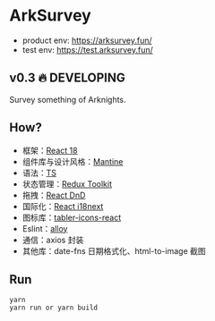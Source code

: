 # ArkSurvey

- product env: https://arksurvey.fun/
- test env: https://test.arksurvey.fun/

## v0.3 🔥 DEVELOPING

Survey something of Arknights.

## How?

- 框架：[React 18](https://zh-hans.reactjs.org/docs/getting-started.html)
- 组件库与设计风格：[Mantine](https://mantine.dev/core/app-shell/)
- 语法：[TS](https://www.typescriptlang.org/docs/handbook/intro.html)
- 状态管理：[Redux Toolkit](https://redux-toolkit.js.org/tutorials/quick-start)
- 拖拽：[React DnD](https://react-dnd.github.io/react-dnd/about)
- 国际化：[React i18next](https://react.i18next.com/)
- 图标库：[tabler-icons-react](https://tabler-icons.io/)
- Eslint：[alloy](https://github.com/AlloyTeam/eslint-config-alloy)
- 通信：axios 封装
- 其他库：date-fns 日期格式化、html-to-image 截图

## Run

```
yarn
yarn run or yarn build
```
